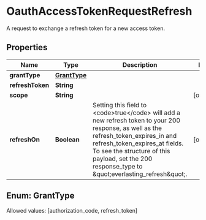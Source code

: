 

# OauthAccessTokenRequestRefresh

A request to exchange a refresh token for a new access token.

## Properties

Name | Type | Description | Notes
------------ | ------------- | ------------- | -------------
**grantType** | [**GrantType**](#GrantType) |  | 
**refreshToken** | **String** |  | 
**scope** | **String** |  |  [optional]
**refreshOn** | **Boolean** | Setting this field to &lt;code&gt;true&lt;/code&gt; will add a new refresh token to your 200 response, as well as the refresh_token_expires_in and refresh_token_expires_at fields. To see the structure of this payload, set the 200 response_type to \&quot;everlasting_refresh\&quot;. |  [optional]


## Enum: GrantType
Allowed values: [authorization_code, refresh_token]





